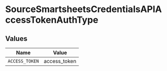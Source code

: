 # SourceSmartsheetsCredentialsAPIAccessTokenAuthType


## Values

| Name           | Value          |
| -------------- | -------------- |
| `ACCESS_TOKEN` | access_token   |